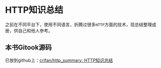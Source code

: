 # HTTP知识总结

之前在不同平台下，使用不同语言，折腾过很多`HTTP`方面的技术，现总结整理成册，供自己和他人参考。

## 本书Gitook源码
已放到github上：[crifan/http_summary: HTTP知识总结](https://github.com/crifan/http_summary)